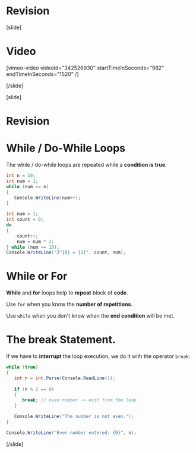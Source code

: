# Revision

[slide]
# Video

[vimeo-video videoId="342526930" startTimeInSeconds="982" endTimeInSeconds="1520" /]

[/slide]

[slide]
# Revision

# While / Do-While Loops
The while / do-while loops are repeated while a **condition is true**:

```cs live
int n = 10;
int num = 1;
while (num <= n)
{
   Console.WriteLine(num++);
}
```

``` cs live
int num = 1;
int count = 0;
do
{
    count++;
    num = num * 2;
} while (num <= 10);
Console.WriteLine("2^{0} = {1}", count, num);
```

# While or For
**While** and **for** loops help to **repeat** block of **code**.

Use `for` when you know the **number of repetitions**.

Use `while` when you don't know when the **end condition** will be met.

# The break Statement.
If we have to **interrupt** the loop execution, we do it with the operator `break`:
``` cs
while (true)
{
   int n = int.Parse(Console.ReadLine());
   
   if (n % 2 == 0)
   {
      break; // even number -> exit from the loop
   }

   Console.WriteLine("The number is not even.");
}

Console.WriteLine("Even number entered: {0}", n);
```
[/slide]